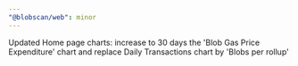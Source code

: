 ```yaml
---
"@blobscan/web": minor
---
```


Updated Home page charts: increase to 30 days the 'Blob Gas Price Expenditure' chart and replace Daily Transactions chart by 'Blobs per rollup'
